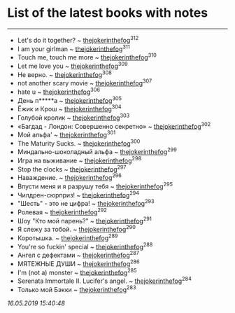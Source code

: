 # List of the latest books with notes
---

* Let's do it together? ~ [thejokerinthefog](users/317/317244423-vkontakte)<sup>312</sup>
* I аm your girlman ~ [thejokerinthefog](users/317/317244423-vkontakte)<sup>311</sup>
* Touch me, touch me more ~ [thejokerinthefog](users/317/317244423-vkontakte)<sup>310</sup>
* Let me love you ~ [thejokerinthefog](users/317/317244423-vkontakte)<sup>309</sup>
* Не верно. ~ [thejokerinthefog](users/317/317244423-vkontakte)<sup>308</sup>
* not another scary movie ~ [thejokerinthefog](users/317/317244423-vkontakte)<sup>307</sup>
* hate u ~ [thejokerinthefog](users/317/317244423-vkontakte)<sup>306</sup>
* День п*****а ~ [thejokerinthefog](users/317/317244423-vkontakte)<sup>305</sup>
* Ёжик и Крош ~ [thejokerinthefog](users/317/317244423-vkontakte)<sup>304</sup>
* Голубой кролик ~ [thejokerinthefog](users/317/317244423-vkontakte)<sup>303</sup>
* «Багдад - Лондон: Совершенно секретно» ~ [thejokerinthefog](users/317/317244423-vkontakte)<sup>302</sup>
* Мой альфа' ~ [thejokerinthefog](users/317/317244423-vkontakte)<sup>301</sup>
* The Maturity Sucks. ~ [thejokerinthefog](users/317/317244423-vkontakte)<sup>300</sup>
* Миндально-шоколадный альфа ~ [thejokerinthefog](users/317/317244423-vkontakte)<sup>299</sup>
* Игра на выживание ~ [thejokerinthefog](users/317/317244423-vkontakte)<sup>298</sup>
* Stop the clocks ~ [thejokerinthefog](users/317/317244423-vkontakte)<sup>297</sup>
* Наваждение. ~ [thejokerinthefog](users/317/317244423-vkontakte)<sup>296</sup>
* Впусти меня и я разрушу тебя ~ [thejokerinthefog](users/317/317244423-vkontakte)<sup>295</sup>
* Чилдрен-сюрприз! ~ [thejokerinthefog](users/317/317244423-vkontakte)<sup>294</sup>
* "Шесть" - это не цифра! ~ [thejokerinthefog](users/317/317244423-vkontakte)<sup>293</sup>
* Ролевая ~ [thejokerinthefog](users/317/317244423-vkontakte)<sup>292</sup>
* Шоу "Кто мой парень?" ~ [thejokerinthefog](users/317/317244423-vkontakte)<sup>291</sup>
* Я слежу за тобой. ~ [thejokerinthefog](users/317/317244423-vkontakte)<sup>290</sup>
* Коротышка. ~ [thejokerinthefog](users/317/317244423-vkontakte)<sup>289</sup>
* You're so fuckin' special ~ [thejokerinthefog](users/317/317244423-vkontakte)<sup>288</sup>
* Ангел с дефектами ~ [thejokerinthefog](users/317/317244423-vkontakte)<sup>287</sup>
* МЯТЕЖНЫЕ ДУШИ ~ [thejokerinthefog](users/317/317244423-vkontakte)<sup>286</sup>
* I'm (not a) monster ~ [thejokerinthefog](users/317/317244423-vkontakte)<sup>285</sup>
* Serenata Immortale II. Lucifer's angel. ~ [thejokerinthefog](users/317/317244423-vkontakte)<sup>284</sup>
* Только мой Бэкки ~ [thejokerinthefog](users/317/317244423-vkontakte)<sup>283</sup>


_16.05.2019 15:40:48_
